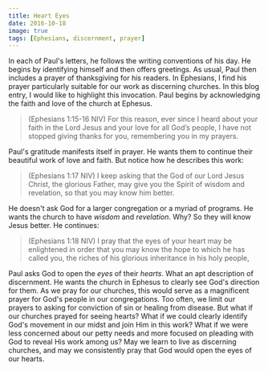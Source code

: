 ```yaml
---
title: Heart Eyes
date: 2016-10-18
image: true
tags: [Ephesians, discernment, prayer]
---
```


In each of Paul's letters, he follows the writing conventions of his day. He begins by identifying himself and then offers greetings. As usual, Paul then includes a prayer of thanksgiving for his readers. In Ephesians, I find his prayer particularly suitable for our work as discerning churches. In this blog entry, I would like to highlight this invocation. Paul begins by acknowledging the faith and love of the church at Ephesus.

> (Ephesians 1:15-16 NIV) For this reason, ever since I heard about your faith in the Lord Jesus and your love for all God’s people, I have not stopped giving thanks for you, remembering you in my prayers.

Paul's gratitude manifests itself in prayer. He wants them to continue their beautiful work of love and faith. But notice how he describes this work:

> (Ephesians 1:17 NIV) I keep asking that the God of our Lord Jesus Christ, the glorious Father, may give you the Spirit of wisdom and revelation, so that you may know him better.

He doesn't ask God for a larger congregation or a myriad of programs. He wants the church to have *wisdom* and *revelation*. Why? So they will know Jesus better. He continues:

> (Ephesians 1:18 NIV) I pray that the eyes of your heart may be enlightened in order that you may know the hope to which he has called you, the riches of his glorious inheritance in his holy people,

Paul asks God to open the *eyes* of their *hearts*. What an apt description of discernment. He wants the church in Ephesus to clearly see God's direction for them. As we pray for our churches, this would serve as a magnificent prayer for God's people in our congregations. Too often, we limit our prayers to asking for conviction of sin or healing from disease. But what if our churches prayed for seeing hearts? What if we could clearly identify God's movement in our midst and join Him in this work? What if we were less concerned about our petty needs and more focused on pleading with God to reveal His work among us? May we learn to live as discerning churches, and may we consistently pray that God would open the eyes of our hearts.